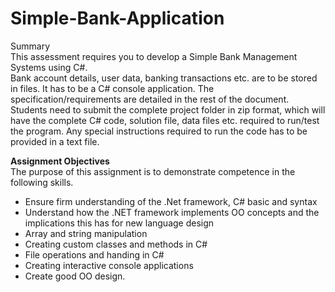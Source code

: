 # Simple-Bank-Application

Summary  
This assessment requires you to develop a Simple Bank Management Systems using C#.  
Bank account details, user data, banking transactions etc. are to be stored in files. It has
to be a C# console application. The specification/requirements are detailed in the rest
of the document.  
Students need to submit the complete project folder in zip format, which will have the
complete C# code, solution file, data files etc. required to run/test the program. Any
special instructions required to run the code has to be provided in a text file.  
  
<b>Assignment Objectives</b>  
The purpose of this assignment is to demonstrate competence in the following skills.  
- Ensure firm understanding of the .Net framework, C# basic and syntax  
- Understand how the .NET framework implements OO concepts and the implications this has for new language design  
- Array and string manipulation  
- Creating custom classes and methods in C#  
- File operations and handing in C#  
- Creating interactive console applications  
- Create good OO design.  
